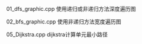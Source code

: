 01_dfs_graphic.cpp 使用递归或非递归方法深度遍历图

02_bfs_graphic.cpp 使用非递归方法宽度遍历图

05_Dijkstra.cpp dijkstra计算单元最小路径